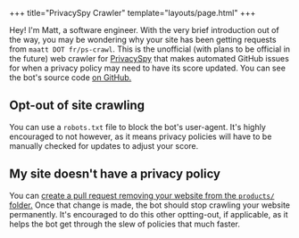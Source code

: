+++
title="PrivacySpy Crawler"
template="layouts/page.html"
+++

Hey! I'm Matt, a software engineer. With the very brief introduction out of the way, you may be wondering why your site has been getting requests from `maatt DOT fr/ps-crawl`. This is the unofficial (with plans to be official in the future) web crawler for [PrivacySpy](https://privacyspy.org) that makes automated GitHub issues for when a privacy policy may need to have its score updated. You can see the bot's source code [on GitHub.](https://github.com/doamatto/ps-crawl)

## Opt-out of site crawling
You can use a `robots.txt` file to block the bot's user-agent. It's highly encouraged to not however, as it means privacy policies will have to be manually checked for updates to adjust your score.

## My site doesn't have a privacy policy
You can [create a pull request removing your website from the `products/` folder.](https://github.com/politiwatch/privacyspy) Once that change is made, the bot should stop crawling your website permanently. It's encouraged to do this other optting-out, if applicable, as it helps the bot get through the slew of policies that much faster.

